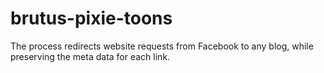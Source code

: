 # brutus-pixie-toons
The process redirects website requests from Facebook to any blog, while preserving the meta data for each link.

